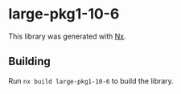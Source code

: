# large-pkg1-10-6

This library was generated with [Nx](https://nx.dev).

## Building

Run `nx build large-pkg1-10-6` to build the library.
